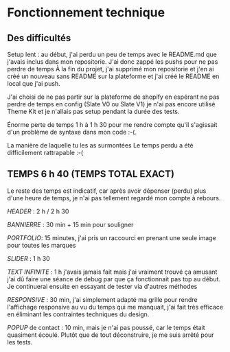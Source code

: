 # Fonctionnement technique

## Des difficultés
Setup lent : au début, j'ai perdu un peu de temps avec le README.md que j'avais inclus dans mon repositorie. J'ai donc zappé les pushs pour ne pas perdre de temps À la fin du projet, j'ai supprimé mon repositorie et j'en ai créé un nouveau sans README sur la plateforme et j'ai créé le README en local que j'ai push.

J'ai choisi de ne pas partir sur la plateforme de shopify en espérant ne pas perdre de temps en config (Slate V0 ou Slate V1) je n'ai pas encore utilisé Theme Kit et je n'allais pas setup pendant la durée des tests.

Énorme perte de temps 1 h à 1 h 30 pour me rendre compte qu'il s'agissait d'un problème de syntaxe dans mon code :-(.

La manière de laquelle tu les as surmontées
Le temps perdu a été difficilement rattrapable :-(

## TEMPS 6 h 40 (TEMPS TOTAL EXACT)

Le reste des temps est indicatif, car après avoir dépenser (perdu) plus d'une heure de temps, je n'ai pas tellement regardé mon compte à rebours.

*HEADER* : 2 h / 2 h 30

*BANNIERRE* : 30 min + 15 min pour souligner

*PORTFOLIO*: 15 minutes, j'ai pris un raccourci en prenant une seule image pour toutes les marques

*SLIDER* : 1 h 30

*TEXT INFINITE* : 1 h j'avais jamais fait mais j'ai vraiment trouvé ça amusant j'ai dû faire une séance de debug par que ça fonctionnait pas top au début. Je continuerai ensuite en essayant de tester via d'autres méthodes

*RESPONSIVE* : 30 min, j'ai simplement adapté ma grille pour rendre l'affichage responsive au vu du temps qui me manquait, j'ai fait très efficace en éliminant les contraintes techniques du design.

*POPUP* de contact : 10 min, mais je n'ai pas poussé, car le temps était quasiment écoulé. Plutôt que de tout déconstruire, je me suis arrêté pour les tests.